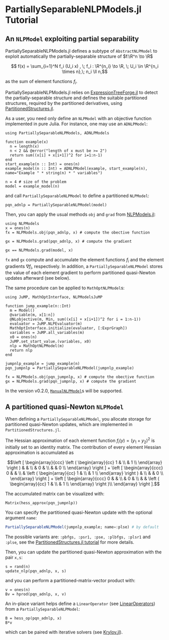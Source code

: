 # PartiallySeparableNLPModels.jl Tutorial

## An `NLPModel` exploiting partial separability
PartiallySeparableNLPModels.jl defines a subtype of `AbstractNLPModel` to exploit automatically the partially-separable structure of $f:\R^n \to \R$
```math
 f(x) = \sum_{i=1}^N f_i (U_i x) , \; f_i : \R^{n_i} \to \R, \; U_i \in \R^{n_i \times n},\; n_i \ll n,
```
as the sum of element functions $f_i$.

PartiallySeparableNLPModels.jl relies on [ExpressionTreeForge.jl](https://github.com/JuliaSmoothOptimizers/ExpressionTreeForge.jl) to detect the partially-separable structure and defines the suitable partitioned structures, required by the partitioned derivatives, using [PartitionedStructures.jl](https://github.com/JuliaSmoothOptimizers/PartitionedStructures.jl).

As a user, you need only define an `NLPModel` with an objective function implemented in pure Julia.
For instance, one may use an `ADNLPModel`:
```@example PSNLP
using PartiallySeparableNLPModels, ADNLPModels

function example(x)
  n = length(x)
  n < 2 && @error("length of x must be >= 2")
  return sum((x[i] + x[i+1])^2 for i=1:n-1)
end 
start_example(n :: Int) = ones(n)
example_model(n :: Int) = ADNLPModel(example, start_example(n), name="Example " * string(n) * " variables")

n = 4 # size of the problem
model = example_model(n)
```
and call `PartiallySeparableNLPModel` to define a partitioned `NLPModel`:
```@example PSNLP
pqn_adnlp = PartiallySeparableNLPModel(model)
```

Then, you can apply the usual methods `obj` and `grad` from [NLPModels.jl](https://github.com/JuliaSmoothOptimizers/NLPModels.jl):
```@example PSNLP
using NLPModels
x = ones(n)
fx = NLPModels.obj(pqn_adnlp, x) # compute the obective function
```

```@example PSNLP
gx = NLPModels.grad(pqn_adnlp, x) # compute the gradient
```

```@example PSNLP
gx == NLPModels.grad(model, x)
```
`fx` and `gx` compute and accumulate the element functions $f_i$ and the element gradients $\nabla f_i$, respectively.
In addition, a `PartiallySeparableNLPModel` stores the value of each element gradient to perform partitioned quasi-Newton updates afterward (see below).

The same procedure can be applied to `MathOptNLPModel`s:
```@example PSNLP
using JuMP, MathOptInterface, NLPModelsJuMP

function jump_example(n::Int)
  m = Model()
  @variable(m, x[1:n])
  @NLobjective(m, Min, sum((x[i] + x[i+1])^2 for i = 1:n-1))
  evaluator = JuMP.NLPEvaluator(m)
  MathOptInterface.initialize(evaluator, [:ExprGraph])
  variables = JuMP.all_variables(m)
  x0 = ones(n)
  JuMP.set_start_value.(variables, x0)
  nlp = MathOptNLPModel(m)
  return nlp
end

jumpnlp_example = jump_example(n)
pqn_jumpnlp = PartiallySeparableNLPModel(jumpnlp_example)

fx = NLPModels.obj(pqn_jumpnlp, x) # compute the obective function
gx = NLPModels.grad(pqn_jumpnlp, x) # compute the gradient
```
In the version v0.2.0, [`ManualNLPModel`](https://github.com/JuliaSmoothOptimizers/ManualNLPModels.jl)s will be supported.

## A partitioned quasi-Newton `NLPModel`
When defining a `PartiallySeparableNLPModel`, you allocate storage for partitioned quasi-Newton updates, which are implemented in `PartitionedStructures.jl`.

The Hessian approximation of each element function $f_i (y) = (y_1 + y_2)^2$ is initially set to an identity matrix. 
The contribution of every element Hessian approximation is accumulated as
```math
\left [
\begin{array}{ccc}
  \left ( \begin{array}{cc}
    1 & \\
    & 1 \\ 
  \end{array} \right ) & & \\
  & 0 & \\
  & & 0 \\
\end{array}
\right ] 
+ 
\left [
\begin{array}{ccc}
  0 & & \\
  & \left ( \begin{array}{cc}
    1 & \\
    & 1 \\ 
  \end{array} \right ) & \\
  & & 0 \\
\end{array}
\right ]
+ 
\left [
\begin{array}{ccc}
  0 & & \\
  & 0 & \\
  & & \left ( \begin{array}{cc}
    1 & \\
    & 1 \\ 
  \end{array} \right )\\
\end{array}
\right ].
```
The accumulated matrix can be visualized with:
```@example PSNLP
Matrix(hess_approx(pqn_jumpnlp))
```

You can specify the partitioned quasi-Newton update with the optional argument `name`:
```julia
PartiallySeparableNLPModel(jumpnlp_example; name=:plse) # by default
```
The possible variants are: `:pbfgs, :psr1, :pse, :plbfgs, :plsr1` and `:plse`, see the [PartitionedStructures.jl tutorial](https://juliasmoothoptimizers.github.io/PartitionedStructures.jl/dev/tutorial/) for more details.

Then, you can update the partitioned quasi-Newton approximation with the pair `x,s`:
```@example PSNLP
s = rand(n)
update_nlp(pqn_adnlp, x, s)
```
and you can perform a partitioned-matrix-vector product with:
```@example PSNLP
v = ones(n)
Bv = hprod(pqn_adnlp, x, v)
```

An in-place variant helps define a `LinearOperator` (see [LinearOperators](https://github.com/JuliaSmoothOptimizers/LinearOperators.jl)) from a `PartiallySeparableNLPModel`:
```@example PSNLP
B = hess_op(pqn_adnlp, x)
B*v
```
which can be paired with iterative solvers (see [Krylov.jl](https://github.com/JuliaSmoothOptimizers/Krylov.jl)).